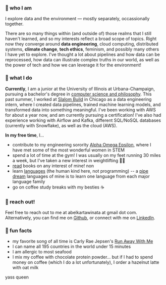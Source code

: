 ---
---

### 🍋 who I am
I explore data and the environment — mostly separately, occassionally together.

There are so many things within (and outside of) those realms that I still haven't learned, and so my interests reflect a broad scope of topics. Right now they converge around **data engineering**, cloud computing, distributed systems, **climate change**, **tech ethics**, feminism, and possibly many others I have yet to explore. I've thought a lot about pipelines and how data can be reprocessed, how data can illustrate complex truths in our world, as well as the power of tech and how we can leverage it for the environment!

### 🍎 what I do
**Currently**, I am a junior at the University of Illinois at Urbana-Champaign, pursuing a bachelor's degree in [computer science and philosophy](http://catalog.illinois.edu/undergraduate/eng_las/computer-science-philosophy-bslas/). This past summer, I worked at [Slalom Build](https://www.slalombuild.com/) in Chicago as a data engineering intern, where I created data pipelines, trained machine learning models, and transformed data into something meaningful. I've been working with AWS for about a year now, and am currently pursuing a certification! I've also had experience working with Airflow and Kafka, different SQL/NoSQL databases (currently with Snowflake), as well as the cloud (AWS).

**In my free time**, I...
- contribute to my engineering sorority [Alpha Omega Epsilon](http://aoetheta.org/), where I have met some of the most wonderful women in STEM
- spend a lot of time at the gym! I was usually on my feet running 30 miles a week, but I've taken a new interest in weightlifting 🏋️‍♀️
- [read](https://www.goodreads.com/belzki) books on any interest of mine! non
- learn [languages](https://duome.eu/chaleurhumaine) (the human kind here, not programming) -- a [pipe dream](https://abelkartwii.github.io/abelkartwii/languages) languages of mine is to learn one language from each major language family
- go on coffee study breaks with my besties ☕️

### 🍓 reach out!
Feel free to reach out to me at abelkartawinata at gmail dot com. Alternatively, you can find me on [Github](http://github.com/abelkartwii/), or connect with me on [LinkedIn](http://linkedin.com/in/abel-kartawinata/).

### 🍑 fun facts
- my favorite song of all time is Carly Rae Jepsen's [Run Away With Me](https://www.youtube.com/watch?v=TeccAtqd5K8)
- I can name all 195 countries in the world under 15 minutes
- I am allergic to most seafood
- I mix my coffee with chocolate protein powder... but if I had to spend money on coffee (which I do a lot unfortunately), I order a hazelnut latte with oat milk

yass queen
